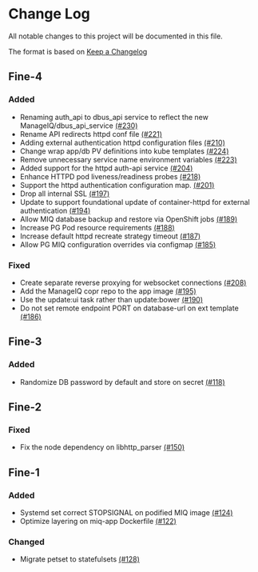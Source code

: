 # Change Log

All notable changes to this project will be documented in this file.

The format is based on [Keep a Changelog](http://keepachangelog.com/en/1.0.0/)


## Fine-4

### Added
- Renaming auth_api to dbus_api service to reflect the new ManageIQ/dbus_api_service [(#230)](https://github.com/ManageIQ/manageiq-pods/pull/230)
- Rename API redirects httpd conf file [(#221)](https://github.com/ManageIQ/manageiq-pods/pull/221)
- Adding external authentication httpd configuration files [(#210)](https://github.com/ManageIQ/manageiq-pods/pull/210)
- Change wrap app/db PV definitions into kube templates [(#224)](https://github.com/ManageIQ/manageiq-pods/pull/224)
- Remove unnecessary service name environment variables [(#223)](https://github.com/ManageIQ/manageiq-pods/pull/223)
- Added support for the httpd auth-api service [(#204)](https://github.com/ManageIQ/manageiq-pods/pull/204)
- Enhance HTTPD pod liveness/readiness probes [(#218)](https://github.com/ManageIQ/manageiq-pods/pull/218)
- Support the httpd authentication configuration map. [(#201)](https://github.com/ManageIQ/manageiq-pods/pull/201)
- Drop all internal SSL [(#197)](https://github.com/ManageIQ/manageiq-pods/pull/197)
- Update to support foundational update of container-httpd for external authentication [(#194)](https://github.com/ManageIQ/manageiq-pods/pull/194)
- Allow MIQ database backup and restore via OpenShift jobs [(#189)](https://github.com/ManageIQ/manageiq-pods/pull/189)
- Increase PG Pod resource requirements [(#188)](https://github.com/ManageIQ/manageiq-pods/pull/188)
- Increase default httpd recreate strategy timeout [(#187)](https://github.com/ManageIQ/manageiq-pods/pull/187)
- Allow PG MIQ configuration overrides via configmap [(#185)](https://github.com/ManageIQ/manageiq-pods/pull/185)

### Fixed
- Create separate reverse proxying for websocket connections [(#208)](https://github.com/ManageIQ/manageiq-pods/pull/208)
- Add the ManageIQ copr repo to the app image [(#195)](https://github.com/ManageIQ/manageiq-pods/pull/195)
- Use the update:ui task rather than update:bower [(#190)](https://github.com/ManageIQ/manageiq-pods/pull/190)
- Do not set remote endpoint PORT on database-url on ext template [(#186)](https://github.com/ManageIQ/manageiq-pods/pull/186)

## Fine-3

### Added
- Randomize DB password by default and store on secret [(#118)](https://github.com/ManageIQ/manageiq-pods/pull/118)

## Fine-2

### Fixed
- Fix the node dependency on libhttp_parser [(#150)](https://github.com/ManageIQ/manageiq-pods/pull/150)

## Fine-1

### Added
- Systemd set correct STOPSIGNAL on podified MIQ image [(#124)](https://github.com/ManageIQ/manageiq-pods/pull/124)
- Optimize layering on miq-app Dockerfile [(#122)](https://github.com/ManageIQ/manageiq-pods/pull/122)

### Changed
- Migrate petset to statefulsets [(#128)](https://github.com/ManageIQ/manageiq-pods/pull/128)
